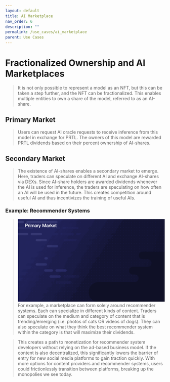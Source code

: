 ```yaml
---
layout: default
title: AI Marketplace
nav_order: 6
description: ""
permalink: /use_cases/ai_marketplace
parent: Use Cases
---
```


# Fractionalized Ownership and AI Marketplaces
> It is not only possible to represent a model as an NFT, but this can be taken a step further, and the NFT can be fractionalized. This enables multiple entities to own a share of the model, referred to as an AI-share.

## Primary Market
> Users can request AI oracle requests to receive inference from this model in exchange for PRTL. The owners of this model are rewarded PRTL dividends based on their percent ownership of AI-shares. 

## Secondary Market
> The existence of AI-shares enables a secondary market to emerge. Here, traders can speculate on different AI and exchange AI-shares via DEXs. Since AI-share holders are awarded dividends whenever the AI is used for inference, the traders are speculating on how often an AI will be used in the future. This creates competition around useful AI and thus incentivizes the training of useful AIs. 

### Example: Recommender Systems 
>![](../gifs/ai_market.gif)
> For example, a marketplace can form solely around recommender systems. Each can specialize in different kinds of content. Traders can speculate on the medium and category of content that is trending/emerging (i.e. photos of cats OR videos of dogs). They can also speculate on what they think the best recommender system within the category is that will maximize their dividends. 

> This creates a path to monetization for recommender system developers without relying on the ad-based business model. If the content is also decentralized, this significantly lowers the barrier of entry for new social media platforms to gain traction quickly. With more options for content providers and recommender systems, users could frictionlessly transition between platforms, breaking up the monopolies we see today.


